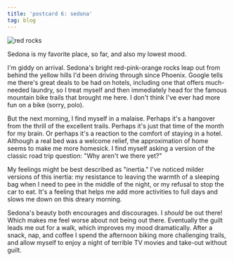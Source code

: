 ```yaml
---
title: 'postcard 6: sedona'
tag: blog
---
```


![red rocks](/assets/images/postcards/sedona.jpg)

Sedona is my favorite place, so far, and also my lowest mood.

I'm giddy on arrival. Sedona's bright red-pink-orange rocks leap out from behind the yellow hills I'd been driving through since Phoenix. Google tells me there's great deals to be had on hotels, including one that offers much-needed laundry, so I treat myself and then immediately head for the famous mountain bike trails that brought me here. I don't think I've ever had more fun on a bike (sorry, polo).

But the next morning, I find myself in a malaise. Perhaps it's a hangover from the thrill of the excellent trails. Perhaps it's just that time of the month for my brain. Or perhaps it's a reaction to the comfort of staying in a hotel. Although a real bed was a welcome relief, the approximation of home seems to make me more homesick. I find myself asking a version of the classic road trip question: "Why aren't we there yet?"

My feelings might be best described as "inertia." I've noticed milder versions of this inertia: my resistance to leaving the warmth of a sleeping bag when I need to pee in the middle of the night, or my refusal to stop the car to eat. It's a feeling that helps me add more activities to full days and slows me down on this dreary morning.

Sedona's beauty both encourages and discourages. I *should* be out there! Which makes me feel worse about not being out there. Eventually the guilt leads me out for a walk, which improves my mood dramatically. After a snack, nap, and coffee I spend the afternoon biking more challenging trails, and allow myself to enjoy a night of terrible TV movies and take-out without guilt.
